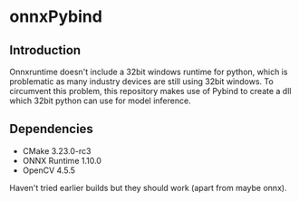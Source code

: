 # onnxPybind

## Introduction
Onnxruntime doesn't include a 32bit windows runtime for python, which is problematic as many industry devices are still using 32bit windows. To circumvent this problem, this repository makes use of Pybind to create a dll which 32bit python can use for model inference. 

## Dependencies

* CMake 3.23.0-rc3
* ONNX Runtime 1.10.0
* OpenCV 4.5.5

Haven't tried earlier builds but they should work (apart from maybe onnx).

